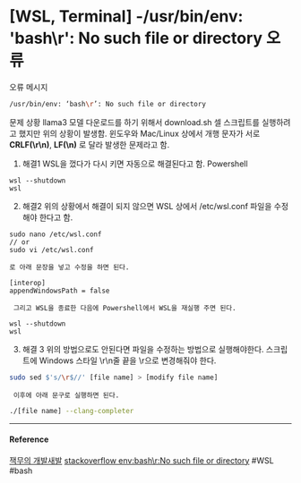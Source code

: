 # [WSL, Terminal] -/usr/bin/env: 'bash\r': No such file or directory 오류

오류 메시지
```bash
/usr/bin/env: ‘bash\r’: No such file or directory
```
문제 상황
llama3 모델 다운로드를 하기 위해서 download.sh 셀 스크립트를 실행하려고 했지만 위의 상황이 발생함.
윈도우와 Mac/Linux 상에서 개행 문자가 서로 **CRLF(\r\n)**, **LF(\n)** 로 달라 발생한 문제라고 함.

1. 해결1
	 WSL을 껐다가 다시 키면 자동으로 해결된다고 함.
	 Powershell
``` shell
wsl --shutdown
wsl
```
2. 해결2
	 위의 상황에서 해결이 되지 않으면 WSL 상에서 /etc/wsl.conf 파일을 수정해야 한다고 함.
```shell
sudo nano /etc/wsl.conf
// or
sudo vi /etc/wsl.conf
```
	로 아래 문장을 넣고 수정을 하면 된다.
``` text
[interop]
appendWindowsPath = false
```
	 그리고 WSL을 종료한 다음에 Powershell에서 WSL을 재실행 주면 된다.
```shell
wsl --shutdown
wsl
```
3. 해결 3
	위의 방법으로도 안된다면 파일을 수정하는 방법으로 실행해야한다. 스크립트에 Windows 스타일 \r\n줄 끝을 \r으로 변경해줘야 한다.
``` bash
sudo sed $'s/\r$//' [file name] > [modify file name]
```
	 이후에 아래 문구로 실행하면 된다.
```bash
./[file name] --clang-completer
```
--------------------------------------------------
#### Reference
[잭무의 개발새발](https://wondev.tistory.com/73)
[stackoverflow env:bash\r:No such file or directory](https://stackoverflow.com/questions/29045140/env-bash-r-no-such-file-or-directory)
#WSL #bash